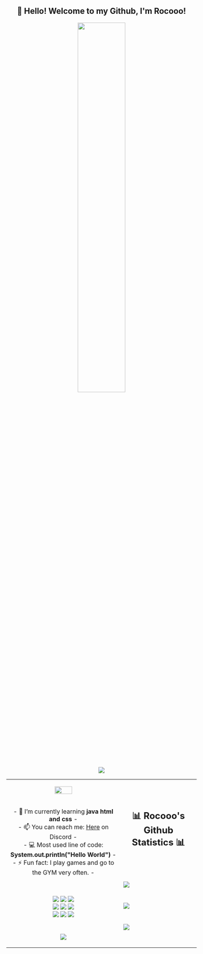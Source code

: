 <h2 align="center">👋 Hello! Welcome to my Github, I'm Rocooo!</h2>
<p align="center"><img src="https://lucknowgraphics.com/wp-content/uploads/2020/09/web-development-in-Lucknow-994x1024.png" width="50%"></p>
<p align="center"> 
  <img src="https://profile-counter.glitch.me/Rocooo/count.svg" />
</p>
<table align="center">
   <tr>
      <td>
         <p align="center">    
         <img align="center" src="https://i.imgur.com/jfz4A3h.png" width="40%"/></a><br/>
    <br>
         <p align="center">- 🔭 I’m currently learning <strong>java html and css</strong> -
         <br/>
         - 📫 You can reach me: <a href="https://discord.com/users/739418931051102239">Here</a> on Discord -
         <br/>
         - 💻 Most used line of code: <b>System.out.println("Hello World")</b> -
         <br/>
         - ⚡ Fun fact: I play games and go to the GYM very often. -
            <br/></p>
      <br/>
         <p align="center">
           <img src="https://img.shields.io/badge/html5-%23E34F26.svg?style=for-the-badge&logo=html5&logoColor=white"/> <img src="https://img.shields.io/badge/css3-%231572B6.svg?style=for-the-badge&logo=css3&logoColor=white"/> <img src="https://img.shields.io/badge/java-%23ED8B00.svg?style=for-the-badge&logo=java&logoColor=white"/><br/>
           <img src="https://img.shields.io/badge/steam-%23000000.svg?style=for-the-badge&logo=steam&logoColor=white"/> <img src="https://img.shields.io/badge/Discord-%237289DA.svg?style=for-the-badge&logo=discord&logoColor=white"/> <img src="https://img.shields.io/badge/Youtube-%23FF0000.svg?style=for-the-badge&logo=YouTube&logoColor=white"/><br/>
           <img src="https://img.shields.io/badge/photoshop-%2331A8FF.svg?style=for-the-badge&logo=adobephotoshop&logoColor=white"/> <img src="https://img.shields.io/badge/After%20Effects-9999FF.svg?style=for-the-badge&logo=Adobe%20After%20Effects&logoColor=white"/> <img src="https://img.shields.io/badge/Premiere%20Pro-9999FF.svg?style=for-the-badge&logo=Adobe%20Premiere%20Pro&logoColor=white"/><br/><br/><br/>
             <img align="center" src="https://github-readme-stats.vercel.app/api/top-langs/?username=Rocooo&theme=radical&hide_border=true" />
         </p>  
      </td>
      <td>
      <br/><br/>
      <h2 align="center">📊 Rocooo's Github Statistics 📊 </h2>   
         <br/><br/><br/>
         <img align="center" src="http://github-readme-streak-stats.herokuapp.com?user=Rocooo&theme=radical&hide_border=true" />   
         <br/><br/><br/>
         <img align="center" src="https://github-readme-stats-taupe-two.vercel.app/api/wakatime?username=Rocooo&hide_title=true&hide_border=true&theme=radical&langs_count=5&layout=compact&v=2.png"/><br/><br/><br/>
         <img align="center" src="https://github-readme-stats.vercel.app/api?username=Rocooo&theme=radical&show_icons=true&hide_border=true" />
         <br/><br/><br/>         
      </td>
   </tr>
</table>
